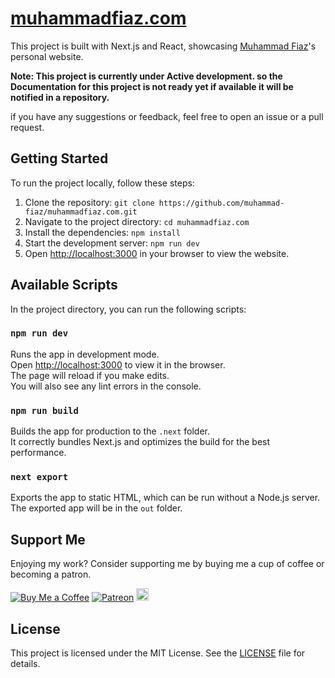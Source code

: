 # [muhammadfiaz.com](https://muhammadfiaz.com/)

This project is built with Next.js and React, showcasing [Muhammad Fiaz](https://github.com/muhammad-fiaz/)'s personal website.

**Note: This project is currently under Active development. so the Documentation for this project is not ready yet if available it will be notified in a repository.**

if you have any suggestions or feedback, feel free to open an issue or a pull request.

## Getting Started

To run the project locally, follow these steps:

1. Clone the repository: `git clone https://github.com/muhammad-fiaz/muhammadfiaz.com.git`
2. Navigate to the project directory: `cd muhammadfiaz.com`
3. Install the dependencies: `npm install`
4. Start the development server: `npm run dev`
5. Open [http://localhost:3000](http://localhost:3000) in your browser to view the website.

## Available Scripts

In the project directory, you can run the following scripts:

### `npm run dev`

Runs the app in development mode.\
Open [http://localhost:3000](http://localhost:3000) to view it in the browser.\
The page will reload if you make edits.\
You will also see any lint errors in the console.

### `npm run build`

Builds the app for production to the `.next` folder.\
It correctly bundles Next.js and optimizes the build for the best performance.

### `next export`

Exports the app to static HTML, which can be run without a Node.js server.\
The exported app will be in the `out` folder.

## Support Me

Enjoying my work? Consider supporting me by buying me a cup of coffee or becoming a patron.

[![Buy Me a Coffee](https://img.shields.io/badge/Buy%20Me%20a%20Coffee-Donate-orange?logo=buy-me-a-coffee&s=20)](https://www.buymeacoffee.com/muhammadfiaz)
[![Patreon](https://img.shields.io/badge/Patreon-Support-red?logo=patreon&s=20)](https://www.patreon.com/muhammad_fiaz)
<a href="https://ko-fi.com/muhammadfiaz"><img src="https://ko-fi.com/img/githubbutton_sm.svg" alt="Ko-fi" height="20"></a>


## License

This project is licensed under the MIT License. See the [LICENSE](https://github.com/muhammad-fiaz/muhammadfiaz.com/blob/main/LICENSE.txt) file for details.
